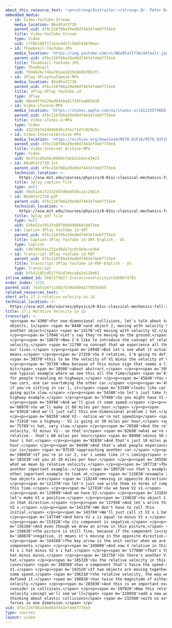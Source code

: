 ```yaml
---
about_this_resource_text: '<p><strong>Instructor:</strong> Dr. Peter Dourmashkin</p>'
embedded_media:
  - id: Video-YouTube-Stream
    media_location: B6a9FaYI730
    parent_uid: 4fbc216f88a29ed6d7443ef4ebf735e4
    title: Video-YouTube-Stream
    type: Video
    uid: c7f6b18df1f1eac4d57c50e543630eec
  - id: Thumbnail-YouTube-JPG
    media_location: 'https://img.youtube.com/vi/B6a9FaYI730/default.jpg'
    parent_uid: 4fbc216f88a29ed6d7443ef4ebf735e4
    title: Thumbnail-YouTube-JPG
    type: Thumbnail
    uid: 75d4626c744a781aa1835d40db20b2fc
  - id: 3Play-3PlayYouTubeid-MP4
    media_location: B6a9FaYI730
    parent_uid: 4fbc216f88a29ed6d7443ef4ebf735e4
    title: 3Play-3Play YouTube id
    type: 3Play
    uid: 90ee9ffd229ad9450a8173dfea0656d0
  - id: Video-iTunesU-MP4
    media_location: 'https://itunes.apple.com/us/itunes-u/id1223579658'
    parent_uid: 4fbc216f88a29ed6d7443ef4ebf735e4
    title: Video-iTunes U-MP4
    type: Video
    uid: 4322567e2d4048d6c4fecf14fc029e5c
  - id: Video-InternetArchive-MP4
    media_location: 'https://archive.org/download/MIT8.01F16/MIT8_01F16_L27v02_360p.mp4'
    parent_uid: 4fbc216f88a29ed6d7443ef4ebf735e4
    title: Video-Internet Archive-MP4
    type: Video
    uid: 8e3facb0a5bc068de7abb2a16ece3423
  - id: B6a9FaYI730.srt
    parent_uid: 4fbc216f88a29ed6d7443ef4ebf735e4
    technical_location: >-
      https://ocw.mit.edu/courses/physics/8-01sc-classical-mechanics-fall-2016/week-9-collision-theory/27.2-relative-velocity-in-1d/27.2-relative-velocity-in-1d/B6a9FaYI730.srt
    title: 3play caption file
    type: null
    uid: 39a51a6172332457d64d556ca1c2db14
  - id: B6a9FaYI730.pdf
    parent_uid: 4fbc216f88a29ed6d7443ef4ebf735e4
    technical_location: >-
      https://ocw.mit.edu/courses/physics/8-01sc-classical-mechanics-fall-2016/week-9-collision-theory/27.2-relative-velocity-in-1d/27.2-relative-velocity-in-1d/B6a9FaYI730.pdf
    title: 3play pdf file
    type: null
    uid: 536e52af853fe8978d8448bb4c88f3ee
  - id: Caption-3Play YouTube id-SRT
    parent_uid: 4fbc216f88a29ed6d7443ef4ebf735e4
    title: Caption-3Play YouTube id-SRT-English - US
    type: Caption
    uid: c487d914ac251ed6da7ac0c9e9cce364
  - id: Transcript-3Play YouTube id-PDF
    parent_uid: 4fbc216f88a29ed6d7443ef4ebf735e4
    title: Transcript-3Play YouTube id-PDF-English - US
    type: Transcript
    uid: bf541105cd517fb2d7deca8a3e126d61
inline_embed_id: 5681175627.2relativevelocityin1d60674701
order_index: 1725
parent_uid: 7e35cb4f1cddb7b70d4d9da7f855b9b9
related_resources_text: ''
short_url: 27.2-relative-velocity-in-1d
technical_location: >-
  https://ocw.mit.edu/courses/physics/8-01sc-classical-mechanics-fall-2016/week-9-collision-theory/27.2-relative-velocity-in-1d/27.2-relative-velocity-in-1d
title: 27.2 Relative Velocity in 1D
transcript: >-
  <p><span m='4300'>For one-dimensional collisions, let's talk about two
  objects, 1</span> <span m='8440'>and object 2, moving with velocity V1 and
  another object</span> <span m='14170'>V2 moving with velocity V2.</span>
  </p><p><span m='17046'>Let's say they're moving on the ground.</span>
  </p><p><span m='18670'>Now I'd like to introduce the concept of relative
  velocity,</span> <span m='21790'>a concept that we experience all the time in
  our lives.</span> </p><p><span m='24940'>But let's see what it actually
  means.</span> </p><p><span m='27250'>So V relative, I'm going to define</span>
  <span m='30370'>this to be the velocity of V1 minus the velocity of V2.</span>
  </p><p><span m='35730'>Now because of this minus sign that seems a little
  bit</span> <span m='38500'>about abstract.</span> </p><p><span m='39920'>But
  one typical example where we see this all the time</span> <span m='43250'>is
  for people traveling on highways.</span> </p><p><span m='45640'>You might have
  two cars, one car overtaking the other car.</span> </p><p><span m='49300'>But
  if you're sitting in car 1, it</span> <span m='51580'>looks like car 2 is
  going quite slow.</span> </p><p><span m='54580'>So let's just take typical
  highway example.</span> </p><p><span m='57460'>So you might have V1.</span>
  </p><p><span m='59590'>And we'll give it some speed.</span> </p><p><span
  m='60970'>So we'll make it 60 miles per hour.</span> </p><p><span
  m='63910'>And we'll just call this one-dimensional problem i hat.</span>
  </p><p><span m='68350'>And V2-- notice we're not speeding</span> <span
  m='71410'>on a highway-- V2 is going at 50 miles per hour,</span> <span
  m='75789'>i hat, very slow.</span> </p><p><span m='78580'>And the relative
  velocity, V1 minus V2-- so that's</span> <span m='82690'>what we're calling V
  relative-- that's 60 miles per hour</span> <span m='88990'>minus 50 miles per
  hour i hat.</span> </p><p><span m='92830'>And that's just 10 miles per
  hour.</span> </p><p><span m='94490'>And that's what people experience when one
  car is</span> <span m='97539'>approaching another car.</span> </p><p><span
  m='100450'>If you're in car 2, car 1 seems like it's coming</span> <span
  m='103539'>at you at 10 miles per hour.</span> </p><p><span m='105560'>This is
  what we mean by relative velocity.</span> </p><p><span m='107710'>There's
  another important example--</span> <span m='109720'>so that's example 1-- the
  other important example to look at,</span> <span m='115030'>example 2, is when
  two objects are</span> <span m='118240'>moving in opposite directions.</span>
  </p><p><span m='121370'>So let's just see write them in terms of components
  this time.</span> </p><p><span m='127810'>So we have V2 x1.</span>
  </p><p><span m='129699'>And we have V2.</span> </p><p><span m='131830'>And
  let's make V1 x positive.</span> </p><p><span m='134620'>So object 1 is moving
  in that direction.</span> </p><p><span m='137950'>And let's write this one as
  V2 x.</span> </p><p><span m='141370'>We don't have to call this
  initial.</span> </p><p><span m='143760'>We'll just call it V2 x i hat.</span>
  </p><p><span m='147740'>And here V2 x is equal to minus V1 x.</span>
  </p><p><span m='153220'>So its component is negative.</span> </p><p><span
  m='156160'>And even though we drew an arrow in this picture,</span> <span
  m='158620'>the picture is still fine, because if the component is</span> <span
  m='160870'>negative, it means it's moving in the opposite direction.</span>
  </p><p><span m='164260'>The key arrow is the unit vector when we are writing
  components.</span> </p><p><span m='169000'>And now V relative in this case is
  V1 x i hat minus V2 x i hat.</span> </p><p><span m='177880'>That's the V1 x i
  hat minus minus.</span> </p><p><span m='181750'>So there's another V1 x i
  hat.</span> </p><p><span m='185320'>So the relative velocity in this
  case</span> <span m='188560'>has a component that's twice the speed of
  V1.</span> </p><p><span m='192520'>If two objects are moving together at the
  same speed,</span> <span m='196210'>the relative velocity, the way we've
  defined it,</span> <span m='198820'>has twice the magnitude of either
  velocity.</span> </p><p><span m='203030'>And this is an important example to
  consider in collisions.</span> </p><p><span m='207020'>Now this relative
  velocity concept we'll see we'll</span> <span m='210850'>add a new way of
  thinking about elastic collisions</span> <span m='215560'>with no external
  forces in one dimension.</span> </p>
uid: 4fbc216f88a29ed6d7443ef4ebf735e4
type: courses
layout: video
---
```

